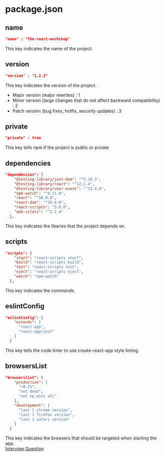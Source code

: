# package.json

## name
```json
"name" : "the-react-workshop"
```
This key indicates the name of the project.

## version
```json
"version" : "1.2.3"
```
This key indicates the version of the project. <br>
- Major version (major rewrites) : 1
- Minor version (large changes that do not affect backward compatibility) : 2
- Patch version (bug fixes, hotfix, security updates) : 3

## private
```json
"private" : true
```
This key tells npm if the project is public or private

## dependencies
```json
"dependencies": {
    "@testing-library/jest-dom": "^5.16.3",
    "@testing-library/react": "^12.1.4",
    "@testing-library/user-event": "^13.5.0",
    "npm-watch": "^0.11.0",
    "react": "^18.0.0",
    "react-dom": "^18.0.0",
    "react-scripts": "5.0.0",
    "web-vitals": "^2.1.4"
  },
```
This key indicates the libaries that the project depends on.

## scripts
```json
"scripts": {
    "start": "react-scripts start",
    "build": "react-scripts build",
    "test": "react-scripts test",
    "eject": "react-scripts eject",
    "watch": "npm-watch"
  },
```
This key indicates the commands.

## eslintConfig
```json
"eslintConfig": {
    "extends": [
      "react-app",
      "react-app/jest"
    ]
  }
```
This key tells the code linter to use create-react-app style linting.

## browsersList
```json
"browserslist": {
    "production": [
      ">0.2%",
      "not dead",
      "not op_mini all"
    ],
    "development": [
      "last 1 chrome version",
      "last 1 firefox version",
      "last 1 safari version"
    ]
  }
```
This key indicates the browsers that should be targeted when starting the app. <br>
[Interview Question](https://stackoverflow.com/questions/55510405/what-is-the-significance-of-browserslist-in-package-json-created-by-create-react)

